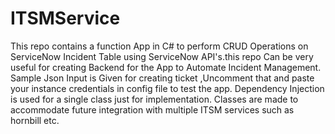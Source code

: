 # ITSMService
This repo contains a function App in C# to perform CRUD Operations on ServiceNow Incident Table using ServiceNow API's.this repo Can be very useful for creating Backend for the App to Automate Incident Management. Sample Json Input is Given for creating ticket ,Uncomment that and paste your instance credentials in config file to test the app. Dependency Injection is used for a single class just for implementation. Classes are made to accommodate future integration with multiple ITSM services such as hornbill etc.
